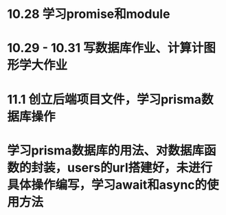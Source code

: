 # 10.28 学习promise和module

# 10.29 - 10.31 写数据库作业、计算计图形学大作业 

# 11.1 创立后端项目文件，学习prisma数据库操作

# 学习prisma数据库的用法、对数据库函数的封装，users的url搭建好，未进行具体操作编写，学习await和async的使用方法